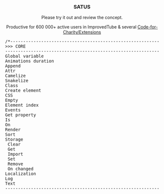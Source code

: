 <h3 align="center">SATUS</h3><div align="center">
  
Please try it out and review the concept.

  Productive for 600 000+ active users in ImprovedTube & several [Code-for-Charity/Extensions](https://github.com/code-for-charity/ImprovedTube-for-YouTube/blob/master/.github/README.md#history-manager--dark-mode---unlock-me-custom-user-agent-regex-replace)
  
</div>

<pre>/*--------------------------------------------------------------
>>> CORE
----------------------------------------------------------------
Global variable
Animations duration
Append
Attr
Camelize
Snakelize
Class
Create element
CSS
Empty
Element index
Events
Get property
Is 
On
Render
Sort
Storage
 Clear
 Get
 Import
 Set
 Remove
 On changed
Localization
Log
Text
--------------------------------------------------------------*/</pre> 

